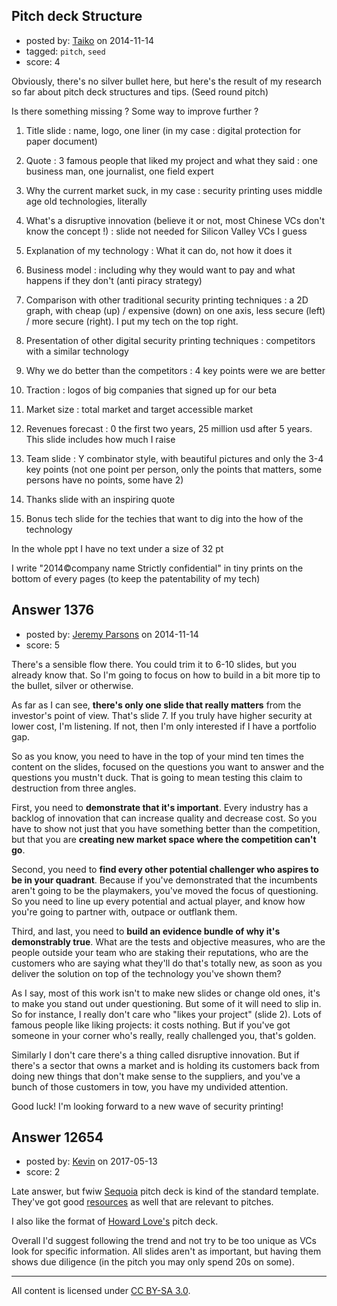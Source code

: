## Pitch deck Structure

- posted by: [Taiko](https://stackexchange.com/users/334941/taiko) on 2014-11-14
- tagged: `pitch`, `seed`
- score: 4

Obviously, there's no silver bullet here, but here's the result of my research so far about pitch deck structures and tips. (Seed round pitch)

Is there something missing ?
Some way to improve further ?


 1. Title slide : name, logo, one liner (in my case : digital protection for paper document)

 2. Quote : 3 famous people that liked my project and what they said : one business man, one journalist, one field expert

 3. Why the current market suck, in my case : security printing uses middle age old technologies, literally

 4. What's a disruptive innovation (believe it or not, most Chinese VCs don't know the concept !) : slide not needed for Silicon Valley VCs I guess

 5. Explanation of my technology : What it can do, not how it does it

 6. Business model : including why they would want to pay and what happens if they don't (anti piracy strategy)

 7. Comparison with other traditional security printing techniques : a 2D graph, with cheap (up) / expensive (down) on one axis, less secure (left) / more secure (right). I put my tech on the top right.

 8. Presentation of other digital security printing techniques : competitors with a similar technology

 9. Why we do better than the competitors : 4 key points were we are better

 10. Traction : logos of big companies that signed up for our beta

 11. Market size : total market and target accessible market

 12. Revenues forecast : 0 the first two years, 25 million usd after 5 years. This slide includes how much I raise

 13. Team slide : Y combinator style, with beautiful pictures and only the 3-4 key points (not one point per person, only the points that matters, some persons have no points, some have 2)

 14. Thanks slide with an inspiring quote

 15. Bonus tech slide for the techies that want to dig into the how of the technology


In the whole ppt I have no text under a size of 32 pt

I write "2014©company name Strictly confidential" in tiny prints on the bottom of every pages (to keep the patentability of my tech)


## Answer 1376

- posted by: [Jeremy Parsons](https://stackexchange.com/users/497810/jeremy-parsons) on 2014-11-14
- score: 5

There's a sensible flow there. You could trim it to 6-10 slides, but you already know that. So I'm going to focus on how to build in a bit more tip to the bullet, silver or otherwise.

As far as I can see, **there's only one slide that really matters** from the investor's point of view. That's slide 7. If you truly have higher security at lower cost, I'm listening. If not, then I'm only interested if I have a portfolio gap.

So as you know, you need to have in the top of your mind ten times the content on the slides, focused on the questions you want to answer and the questions you mustn't duck. That is going to mean testing this claim to destruction from three angles. 

First, you need to **demonstrate that it's important**. Every industry has a backlog of innovation that can increase quality and decrease cost. So you have to show not just that you have something better than the competition, but that you are **creating new market space where the competition can't go**.

Second, you need to **find every other potential challenger who aspires to be in your quadrant**. Because if you've demonstrated that the incumbents aren't going to be the playmakers, you've moved the focus of questioning. So you need to line up every potential and actual player, and know how you're going to partner with, outpace or outflank them.

Third, and last, you need to **build an evidence bundle of why it's demonstrably true**. What are the tests and objective measures, who are the people outside your team who are staking their reputations, who are the customers who are saying what they'll do that's totally new, as soon as you deliver the solution on top of the technology you've shown them?

As I say, most of this work isn't to make new slides or change old ones, it's to make you stand out under questioning. But some of it will need to slip in. So for instance, I really don't care who "likes your project" (slide 2). Lots of famous people like liking projects: it costs nothing. But if you've got someone in your corner who's really, really challenged you, that's golden.

Similarly I don't care there's a thing called disruptive innovation. But if there's a sector that owns a market and is holding its customers back from doing new things that don't make sense to the suppliers, and you've a bunch of those customers in tow, you have my undivided attention.

Good luck! I'm looking forward to a new wave of security printing!


## Answer 12654

- posted by: [Kevin](https://stackexchange.com/users/993338/kevin) on 2017-05-13
- score: 2

<p>Late answer, but fwiw <a href="http://%20https://www.slideshare.net/PitchDeckCoach/sequoia-capital-pitchdecktemplate" rel="nofollow noreferrer">Sequoia</a> pitch deck is kind of the standard template. They've got good <a href="https://www.sequoiacap.com/article/how-to-present-to-investors/" rel="nofollow noreferrer">resources</a> as well that are relevant to pitches.</p>

<p>I also like the format of <a href="http://www.howardlove.com/perfect-pitch-deck/" rel="nofollow noreferrer">Howard Love's</a> pitch deck.</p>

<p>Overall I'd suggest following the trend and not try to be too unique as VCs look for specific information. All slides aren't as important, but having them shows due diligence (in the pitch you may only spend 20s on some).</p>




---

All content is licensed under [CC BY-SA 3.0](https://creativecommons.org/licenses/by-sa/3.0/).
